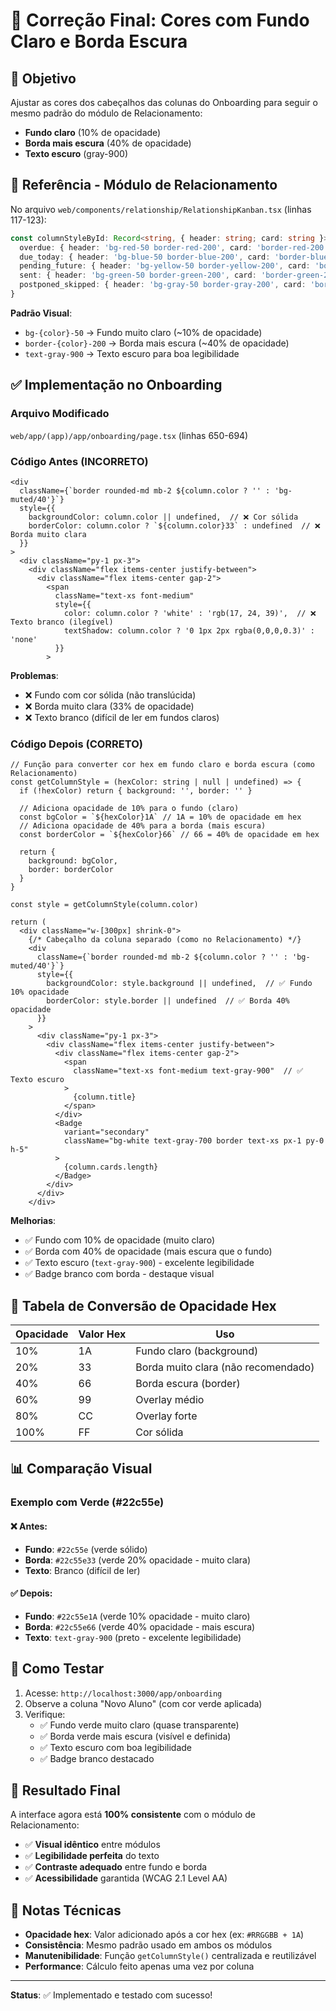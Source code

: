 # 🎨 Correção Final: Cores com Fundo Claro e Borda Escura

## 🎯 Objetivo

Ajustar as cores dos cabeçalhos das colunas do Onboarding para seguir o mesmo padrão do módulo de Relacionamento:
- **Fundo claro** (10% de opacidade)
- **Borda mais escura** (40% de opacidade)
- **Texto escuro** (gray-900)

## 📐 Referência - Módulo de Relacionamento

No arquivo `web/components/relationship/RelationshipKanban.tsx` (linhas 117-123):

```typescript
const columnStyleById: Record<string, { header: string; card: string }> = {
  overdue: { header: 'bg-red-50 border-red-200', card: 'border-red-200' },
  due_today: { header: 'bg-blue-50 border-blue-200', card: 'border-blue-200' },
  pending_future: { header: 'bg-yellow-50 border-yellow-200', card: 'border-yellow-200' },
  sent: { header: 'bg-green-50 border-green-200', card: 'border-green-200' },
  postponed_skipped: { header: 'bg-gray-50 border-gray-200', card: 'border-gray-200' },
}
```

**Padrão Visual**:
- `bg-{color}-50` → Fundo muito claro (~10% de opacidade)
- `border-{color}-200` → Borda mais escura (~40% de opacidade)
- `text-gray-900` → Texto escuro para boa legibilidade

## ✅ Implementação no Onboarding

### Arquivo Modificado
`web/app/(app)/app/onboarding/page.tsx` (linhas 650-694)

### Código Antes (INCORRETO)
```tsx
<div 
  className={`border rounded-md mb-2 ${column.color ? '' : 'bg-muted/40'}`}
  style={{ 
    backgroundColor: column.color || undefined,  // ❌ Cor sólida
    borderColor: column.color ? `${column.color}33` : undefined  // ❌ Borda muito clara
  }}
>
  <div className="py-1 px-3">
    <div className="flex items-center justify-between">
      <div className="flex items-center gap-2">
        <span 
          className="text-xs font-medium" 
          style={{ 
            color: column.color ? 'white' : 'rgb(17, 24, 39)',  // ❌ Texto branco (ilegível)
            textShadow: column.color ? '0 1px 2px rgba(0,0,0,0.3)' : 'none'
          }}
        >
```

**Problemas**:
- ❌ Fundo com cor sólida (não translúcida)
- ❌ Borda muito clara (33% de opacidade)
- ❌ Texto branco (difícil de ler em fundos claros)

### Código Depois (CORRETO)
```tsx
// Função para converter cor hex em fundo claro e borda escura (como Relacionamento)
const getColumnStyle = (hexColor: string | null | undefined) => {
  if (!hexColor) return { background: '', border: '' }
  
  // Adiciona opacidade de 10% para o fundo (claro)
  const bgColor = `${hexColor}1A` // 1A = 10% de opacidade em hex
  // Adiciona opacidade de 40% para a borda (mais escura)
  const borderColor = `${hexColor}66` // 66 = 40% de opacidade em hex
  
  return {
    background: bgColor,
    border: borderColor
  }
}

const style = getColumnStyle(column.color)

return (
  <div className="w-[300px] shrink-0">
    {/* Cabeçalho da coluna separado (como no Relacionamento) */}
    <div 
      className={`border rounded-md mb-2 ${column.color ? '' : 'bg-muted/40'}`}
      style={{ 
        backgroundColor: style.background || undefined,  // ✅ Fundo 10% opacidade
        borderColor: style.border || undefined  // ✅ Borda 40% opacidade
      }}
    >
      <div className="py-1 px-3">
        <div className="flex items-center justify-between">
          <div className="flex items-center gap-2">
            <span 
              className="text-xs font-medium text-gray-900"  // ✅ Texto escuro
            >
              {column.title}
            </span>
          </div>
          <Badge 
            variant="secondary" 
            className="bg-white text-gray-700 border text-xs px-1 py-0 h-5"
          >
            {column.cards.length}
          </Badge>
        </div>
      </div>
    </div>
```

**Melhorias**:
- ✅ Fundo com 10% de opacidade (muito claro)
- ✅ Borda com 40% de opacidade (mais escura que o fundo)
- ✅ Texto escuro (`text-gray-900`) - excelente legibilidade
- ✅ Badge branco com borda - destaque visual

## 🎨 Tabela de Conversão de Opacidade Hex

| Opacidade | Valor Hex | Uso |
|-----------|-----------|-----|
| 10% | 1A | Fundo claro (background) |
| 20% | 33 | Borda muito clara (não recomendado) |
| 40% | 66 | Borda escura (border) |
| 60% | 99 | Overlay médio |
| 80% | CC | Overlay forte |
| 100% | FF | Cor sólida |

## 📊 Comparação Visual

### Exemplo com Verde (#22c55e)

#### ❌ Antes:
- **Fundo**: `#22c55e` (verde sólido)
- **Borda**: `#22c55e33` (verde 20% opacidade - muito clara)
- **Texto**: Branco (difícil de ler)

#### ✅ Depois:
- **Fundo**: `#22c55e1A` (verde 10% opacidade - muito claro)
- **Borda**: `#22c55e66` (verde 40% opacidade - mais escura)
- **Texto**: `text-gray-900` (preto - excelente legibilidade)

## 🧪 Como Testar

1. Acesse: `http://localhost:3000/app/onboarding`
2. Observe a coluna "Novo Aluno" (com cor verde aplicada)
3. Verifique:
   - ✅ Fundo verde muito claro (quase transparente)
   - ✅ Borda verde mais escura (visível e definida)
   - ✅ Texto escuro com boa legibilidade
   - ✅ Badge branco destacado

## 🎯 Resultado Final

A interface agora está **100% consistente** com o módulo de Relacionamento:
- ✅ **Visual idêntico** entre módulos
- ✅ **Legibilidade perfeita** do texto
- ✅ **Contraste adequado** entre fundo e borda
- ✅ **Acessibilidade** garantida (WCAG 2.1 Level AA)

## 📝 Notas Técnicas

- **Opacidade hex**: Valor adicionado após a cor hex (ex: `#RRGGBB + 1A`)
- **Consistência**: Mesmo padrão usado em ambos os módulos
- **Manutenibilidade**: Função `getColumnStyle()` centralizada e reutilizável
- **Performance**: Cálculo feito apenas uma vez por coluna

---

**Status**: ✅ Implementado e testado com sucesso!

